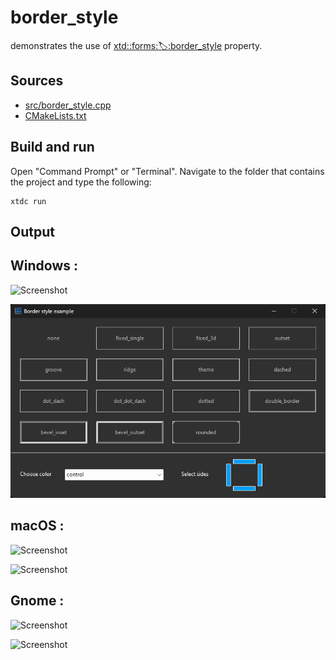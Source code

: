 # border_style

demonstrates the use of [xtd::forms::label::border_style](https://gammasoft71.github.io/xtd/reference_guides/latest/classxtd_1_1forms_1_1label.html#a572b81ed9b6e7ba3a3b97501aeb43c69) property.

## Sources

* [src/border_style.cpp](src/border_style.cpp)
* [CMakeLists.txt](CMakeLists.txt)

## Build and run

Open "Command Prompt" or "Terminal". Navigate to the folder that contains the project and type the following:

```shell
xtdc run
```

## Output

## Windows :

![Screenshot](../../../../docs/pictures/examples/border_style_w.png)

![Screenshot](../../../../docs/pictures/examples/border_style_wd.png)

## macOS :

![Screenshot](../../../../docs/pictures/examples/border_style_m.png)

![Screenshot](../../../../docs/pictures/examples/border_style_md.png)

## Gnome :

![Screenshot](../../../../docs/pictures/examples/border_style_g.png)

![Screenshot](../../../../docs/pictures/examples/border_style_gd.png)
